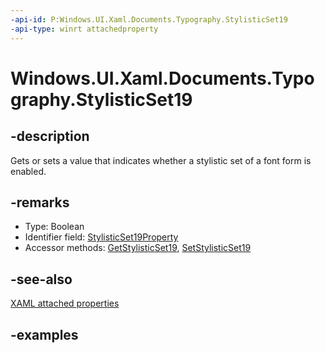 ```yaml
---
-api-id: P:Windows.UI.Xaml.Documents.Typography.StylisticSet19
-api-type: winrt attachedproperty
---
```


# Windows.UI.Xaml.Documents.Typography.StylisticSet19

<!--
see GetStylisticSet19, and SetStylisticSet19
-->

## -description

Gets or sets a value that indicates whether a stylistic set of a font form is enabled.

## -remarks

<ul><li>Type: Boolean</li><li>Identifier field: <a href="/uwp/api/windows.ui.xaml.documents.typography.stylisticset19property">StylisticSet19Property</a></li><li>Accessor methods: <a href="/uwp/api/windows.ui.xaml.documents.typography.getstylisticset19">GetStylisticSet19</a>, <a href="/uwp/api/windows.ui.xaml.documents.typography.setstylisticset19">SetStylisticSet19</a></li></ul>

## -see-also

[XAML attached properties](/windows/uwp/xaml-platform/attached-properties-overview)

## -examples



